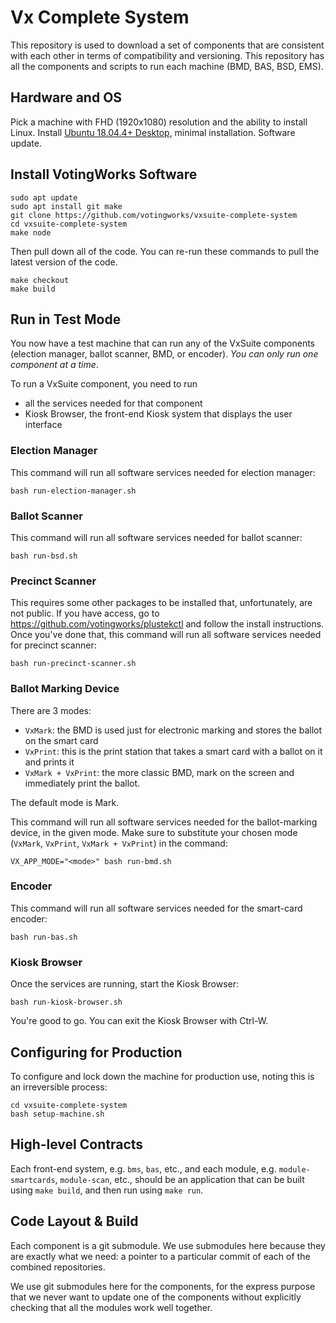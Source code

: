 # Vx Complete System

This repository is used to download a set of components that are consistent with each other in terms of compatibility and versioning. This repository has all the components and scripts to run each machine (BMD, BAS, BSD, EMS).

## Hardware and OS

Pick a machine with FHD (1920x1080) resolution and the ability to install Linux.
Install [Ubuntu 18.04.4+ Desktop](https://releases.ubuntu.com/18.04.5/), minimal
installation. Software update.

## Install VotingWorks Software

```
sudo apt update
sudo apt install git make
git clone https://github.com/votingworks/vxsuite-complete-system
cd vxsuite-complete-system
make node
```

Then pull down all of the code. You can re-run these commands to pull
the latest version of the code.

```
make checkout
make build
```

## Run in Test Mode

You now have a test machine that can run any of the VxSuite components
(election manager, ballot scanner, BMD, or encoder). _You can only run
one component at a time_.

To run a VxSuite component, you need to run

- all the services needed for that component
- Kiosk Browser, the front-end Kiosk system that displays the user interface

### Election Manager

This command will run all software services needed for election manager:

```
bash run-election-manager.sh
```

### Ballot Scanner

This command will run all software services needed for ballot scanner:

```
bash run-bsd.sh
```

### Precinct Scanner

This requires some other packages to be installed that, unfortunately, are not
public. If you have access, go to https://github.com/votingworks/plustekctl and
follow the install instructions. Once you've done that, this command will run
all software services needed for precinct scanner:

```
bash run-precinct-scanner.sh
```

### Ballot Marking Device

There are 3 modes:

- `VxMark`: the BMD is used just for electronic marking and stores the ballot on the smart card
- `VxPrint`: this is the print station that takes a smart card with a ballot on it and prints it
- `VxMark + VxPrint`: the more classic BMD, mark on the screen and immediately print the ballot.

The default mode is Mark.

This command will run all software services needed for the
ballot-marking device, in the given mode. Make sure to substitute your
chosen mode (`VxMark`, `VxPrint`, `VxMark + VxPrint`) in the command:

```
VX_APP_MODE="<mode>" bash run-bmd.sh
```

### Encoder

This command will run all software services needed for the smart-card encoder:

```
bash run-bas.sh
```

### Kiosk Browser

Once the services are running, start the Kiosk Browser:

```
bash run-kiosk-browser.sh
```

You're good to go. You can exit the Kiosk Browser with Ctrl-W.

## Configuring for Production

To configure and lock down the machine for production use, noting
this is an irreversible process:

```
cd vxsuite-complete-system
bash setup-machine.sh
```

## High-level Contracts

Each front-end system, e.g. `bms`, `bas`, etc., and each
module, e.g. `module-smartcards`, `module-scan`, etc., should be an
application that can be built using `make build`, and then run using
`make run`.

## Code Layout & Build

Each component is a git submodule. We use submodules here because they
are exactly what we need: a pointer to a particular commit of each of
the combined repositories.

We use git submodules here for the components, for the express purpose
that we never want to update one of the components without explicitly
checking that all the modules work well together.
